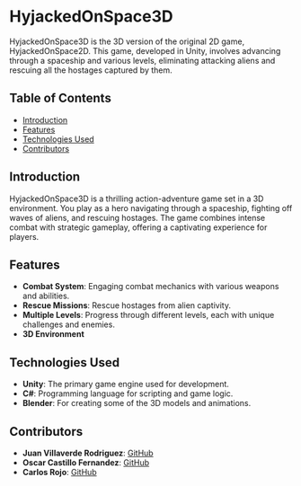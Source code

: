# HyjackedOnSpace3D

HyjackedOnSpace3D is the 3D version of the original 2D game, HyjackedOnSpace2D. This game, developed in Unity, involves advancing through a spaceship and various levels, eliminating attacking aliens and rescuing all the hostages captured by them.

## Table of Contents

- [Introduction](#introduction)
- [Features](#features)
- [Technologies Used](#technologies-used)
- [Contributors](#contributors)

## Introduction

HyjackedOnSpace3D is a thrilling action-adventure game set in a 3D environment. You play as a hero navigating through a spaceship, fighting off waves of aliens, and rescuing hostages. The game combines intense combat with strategic gameplay, offering a captivating experience for players.

## Features

- **Combat System**: Engaging combat mechanics with various weapons and abilities.
- **Rescue Missions**: Rescue hostages from alien captivity.
- **Multiple Levels**: Progress through different levels, each with unique challenges and enemies.
- **3D Environment**

## Technologies Used

- **Unity**: The primary game engine used for development.
- **C#**: Programming language for scripting and game logic.
- **Blender**: For creating some of the 3D models and animations.

## Contributors
- **Juan Villaverde Rodriguez**: [GitHub](https://github.com/JuanVillaverdeRodriguez)
- **Oscar Castillo Fernandez**: [GitHub](https://github.com/oscar-castillo)
- **Carlos Rojo**: [GitHub](https://github.com/carlosrojoudc)
